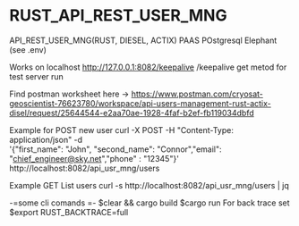 # RUST_API_REST_USER_MNG
API_REST_USER_MNG(RUST, DIESEL, ACTIX)
PAAS POstgresql Elephant (see .env)

Works on localhost http://127.0.0.1:8082/keepalive
/keepalive  get metod for test server run

Find postman worksheet here ->  https://www.postman.com/cryosat-geoscientist-76623780/workspace/api-users-management-rust-actix-disel/request/25644544-e2aa70ae-1928-4faf-b2ef-fb119034dbfd

Example for POST new user
curl -X POST -H "Content-Type: application/json" -d \
'{"first_name": "John",  "second_name": "Connor","email": "chief_engineer@sky.net","phone" : "12345"}' \
http://localhost:8082/api_usr_mng/users

Example GET List users
curl -s http://localhost:8082/api_usr_mng/users | jq 



-=some cli comands =-
$clear && cargo build
$cargo run
For back trace set 
$export RUST_BACKTRACE=full



